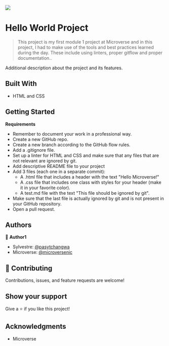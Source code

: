 ![](https://img.shields.io/badge/Microverse-blueviolet)

# Hello World Project

> This project is my first module 1 project at Microverse and in this project, I had to make use of the tools and best practices learned during the day. These include using linters, proper gitflow and proper documentation..

Additional description about the project and its features.

## Built With

- HTML and CSS

## Getting Started

**Requirements**

- Remember to document your work in a professional way.
- Create a new GitHub repo.
- Create a new branch according to the GitHub flow rules.
- Add a .gitignore file.
- Set up a linter for HTML and CSS and make sure that any files that are not relevant are ignored by git.
- Add descriptive README file to your project
- Add 3 files (each one in a separate commit):
   - A .html file that includes a header with the text "Hello Microverse!"
   - A .css file that includes one class with styles for your header (make it in your favorite color).
   - A test.md file with the text "This file should be ignored by git".
- Make sure that the last file is actually ignored by git and is not present in your GitHub repository.
- Open a pull request.


## Authors

👤 **Author1**

- Sylvestre: [@pasytchangwa](https://github.com/pasytchangwa)
- Microverse: [@microversenic](https://https://github.com/microverseinc)

## 🤝 Contributing

Contributions, issues, and feature requests are welcome!

## Show your support

Give a ⭐️ if you like this project!

## Acknowledgments

- Microverse